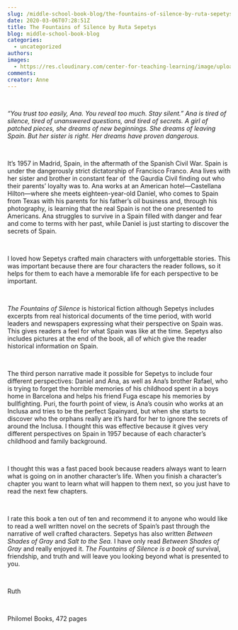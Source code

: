 ```yaml
---
slug: /middle-school-book-blog/the-fountains-of-silence-by-ruta-sepetys
date: 2020-03-06T07:28:51Z
title: The Fountains of Silence by Ruta Sepetys
blog: middle-school-book-blog
categories:
  - uncategorized
authors:
images:
  - https://res.cloudinary.com/center-for-teaching-learning/image/upload/v1637513308/The-Fountains-of-Silence.jpg.jpg
comments:
creator: Anne
---
```


<div class="wp-block-image"><figure class="alignleft size-large"/></div>
<!-- /wp:image --><br /><!-- wp:paragraph -->
<p><em>“You trust too easily, Ana. You reveal too much. Stay silent.” Ana is tired of silence, tired of unanswered questions, and tired of secrets. A girl of patched pieces, she dreams of new beginnings. She dreams of</em> <em>leaving Spain. But her sister is right. Her dreams have proven dangerous.</em></p>
<!-- /wp:paragraph --><br /><!-- wp:paragraph -->
<p>It’s 1957 in Madrid, Spain, in the aftermath of the Spanish Civil War. Spain is under the dangerously strict dictatorship of Francisco Franco. Ana lives with her sister and brother in constant fear of  the Gaurdia Civil finding out who their parents’ loyalty was to. Ana works at an American hotel—Castellana Hilton—where she meets eighteen-year-old Daniel, who comes to Spain from Texas with his parents for his father’s oil business and, through his photography, is learning that the real Spain is not the one presented to Americans. Ana struggles to survive in a Spain filled with danger and fear and come to terms with her past, while Daniel is just starting to discover the secrets of Spain.</p>
<!-- /wp:paragraph --><br /><!-- wp:paragraph -->
<p>I loved how Sepetys crafted main characters with unforgettable stories. This was important because there are four characters the reader follows, so it helps for them to each have a memorable life for each perspective to be important. </p>
<!-- /wp:paragraph --><br /><!-- wp:paragraph -->
<p><em>The Fountains of Silence </em>is historical fiction although Sepetys includes excerpts from real historical documents of the time period, with world leaders and newspapers expressing what their perspective on Spain was. This gives readers a feel for what Spain was like at the time. Sepetys also includes pictures at the end of the book, all of which give the reader historical information on Spain. </p>
<!-- /wp:paragraph --><br /><!-- wp:paragraph -->
<p>The third person narrative made it possible for Sepetys to include four different perspectives: Daniel and Ana, as well as Ana’s brother Rafael, who is trying to forget the horrible memories of his childhood spent in a boys home in Barcelona and helps his friend Fuga escape his memories by bullfighting. Puri, the fourth point of view, is Ana’s cousin who works at an Inclusa and tries to be the perfect Spainyard, but when she starts to discover who the orphans really are it’s hard for her to ignore the secrets of around the Inclusa. I thought this was effective because it gives very different perspectives on Spain in 1957 because of each character’s childhood and family background.</p>
<!-- /wp:paragraph --><br /><!-- wp:paragraph -->
<p>I thought this was a fast paced book because readers always want to learn what is going on in another character’s life. When you finish a character’s chapter you want to learn what will happen to them next, so you just have to read the next few chapters.</p>
<!-- /wp:paragraph --><br /><!-- wp:paragraph -->
<p>I rate this book a ten out of ten and recommend it to anyone who would like to read a well written novel on the secrets of Spain’s past through the narrative of well crafted characters. Sepetys has also written <em>Between Shades of Gray </em>and <em>Salt to the Sea. </em>I have only read <em>Between Shades of Gray </em>and really enjoyed it.<em> The Fountains of Silence is a book of </em>survival, friendship, and truth and will leave you looking beyond what is presented to you.</p>
<!-- /wp:paragraph --><br /><!-- wp:paragraph -->
<p>Ruth</p>
<!-- /wp:paragraph --><br /><!-- wp:paragraph -->
<p>Philomel
Books, 472 pages</p>
<!-- /wp:paragraph -->
